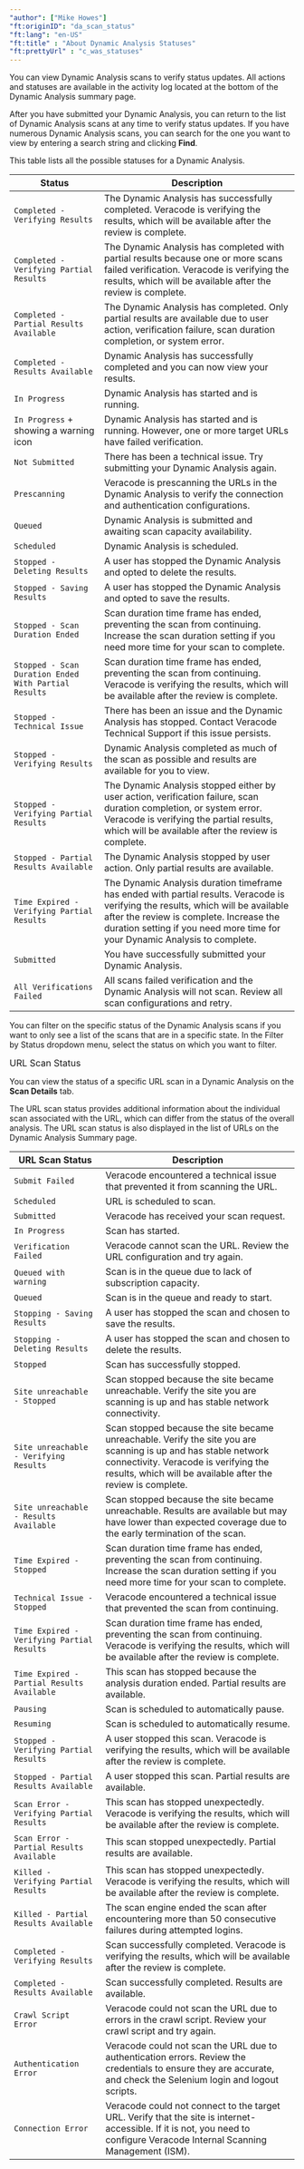 ```yaml
---
"author": ["Mike Howes"]
"ft:originID": "da_scan_status"
"ft:lang": "en-US"
"ft:title" : "About Dynamic Analysis Statuses"
"ft:prettyUrl" : "c_was_statuses"
---
```

You can view Dynamic Analysis scans to verify status updates. All actions and statuses are available in the activity log located at the bottom of the Dynamic Analysis summary page.

After you have submitted your Dynamic Analysis, you can return to the list of Dynamic Analysis scans at any time to verify status updates. If you have numerous Dynamic Analysis scans, you can search for the one you want to view by entering a search string and clicking **Find**.

This table lists all the possible statuses for a Dynamic Analysis.

| Status                                               | Description                                                                                                                                                                                                                                                  |
|------------------------------------------------------|--------------------------------------------------------------------------------------------------------------------------------------------------------------------------------------------------------------------------------------------------------------|
| `Completed - Verifying Results`                      | The Dynamic Analysis has successfully completed. Veracode is verifying the results, which will be available after the review is complete.                                                                                                                    |
| `Completed - Verifying Partial Results`              | The Dynamic Analysis has completed with partial results because one or more scans failed verification. Veracode is verifying the results, which will be available after the review is complete.                                                              |
| `Completed - Partial Results Available`              | The Dynamic Analysis has completed. Only partial results are available due to user action, verification failure, scan duration completion, or system error.                                                                                                  |
| `Completed - Results Available`                      | Dynamic Analysis has successfully completed and you can now view your results.                                                                                                                                                                               |
| `In Progress`                                        | Dynamic Analysis has started and is running.                                                                                                                                                                                                                 |
| `In Progress` + showing a warning icon               | Dynamic Analysis has started and is running. However, one or more target URLs have failed verification.                                                                                                                                                      |
| `Not Submitted`                                      | There has been a technical issue. Try submitting your Dynamic Analysis again.                                                                                                                                                                                |
| `Prescanning`                                        | Veracode is prescanning the URLs in the Dynamic Analysis to verify the connection and authentication configurations.                                                                                                                                         |
| `Queued`                                             | Dynamic Analysis is submitted and awaiting scan capacity availability.                                                                                                                                                                                       |
| `Scheduled`                                          | Dynamic Analysis is scheduled.                                                                                                                                                                                                                               |
| `Stopped - Deleting Results`                         | A user has stopped the Dynamic Analysis and opted to delete the results.                                                                                                                                                                                     |
| `Stopped - Saving Results`                           | A user has stopped the Dynamic Analysis and opted to save the results.                                                                                                                                                                                       |
| `Stopped - Scan Duration Ended`                      | Scan duration time frame has ended, preventing the scan from continuing. Increase the scan duration setting if you need more time for your scan to complete.                                                                                                 |
| `Stopped - Scan Duration Ended With Partial Results` | Scan duration time frame has ended, preventing the scan from continuing. Veracode is verifying the results, which will be available after the review is complete.                                                                                            |
| `Stopped - Technical Issue`                          | There has been an issue and the Dynamic Analysis has stopped. Contact Veracode Technical Support if this issue persists.                                                                                                                                     |
| `Stopped - Verifying Results`                        | Dynamic Analysis completed as much of the scan as possible and results are available for you to view.                                                                                                                                                        |
| `Stopped - Verifying Partial Results`                | The Dynamic Analysis stopped either by user action, verification failure, scan duration completion, or system error. Veracode is verifying the partial results, which will be available after the review is complete.                                        |
| `Stopped - Partial Results Available`                | The Dynamic Analysis stopped by user action. Only partial results are available.                                                                                                                                                                             |
| `Time Expired - Verifying Partial Results`           | The Dynamic Analysis duration timeframe has ended with partial results. Veracode is verifying the results, which will be available after the review is complete. Increase the duration setting if you need more time for your Dynamic Analysis to complete.  |
| `Submitted`                                          | You have successfully submitted your Dynamic Analysis.                                                                                                                                                                                                       |
| `All Verifications Failed`                           | All scans failed verification and the Dynamic Analysis will not scan. Review all scan configurations and retry.                                                                                                                                              |

You can filter on the specific status of the Dynamic Analysis scans if you want to only see a list of the scans that are in a specific state. In the Filter by Status dropdown menu, select the status on which you want to filter.

<p><span style="font-size: medium;">URL Scan Status</span></p>

You can view the status of a specific URL scan in a Dynamic Analysis on the **Scan Details** tab.

The URL scan status provides additional information about the individual scan associated with the URL, which can differ from the status of the overall analysis. The URL scan status is also displayed in the list of URLs on the Dynamic Analysis Summary page.

| URL Scan Status                            | Description                                                                                                                                                                                                            |
|--------------------------------------------|------------------------------------------------------------------------------------------------------------------------------------------------------------------------------------------------------------------------|
| `Submit Failed`                            | Veracode encountered a technical issue that prevented it from scanning the URL.                                                                                                                                        |
| `Scheduled`                                | URL is scheduled to scan.                                                                                                                                                                                              |
| `Submitted`                                | Veracode has received your scan request.                                                                                                                                                                               |
| `In Progress`                              | Scan has started.                                                                                                                                                                                                      |
| `Verification Failed`                      | Veracode cannot scan the URL. Review the URL configuration and try again.                                                                                                                                              |
| `Queued with warning`                      | Scan is in the queue due to lack of subscription capacity.                                                                                                                                                             |
| `Queued`                                   | Scan is in the queue and ready to start.                                                                                                                                                                               |
| `Stopping - Saving Results`                | A user has stopped the scan and chosen to save the results.                                                                                                                                                            |
| `Stopping - Deleting Results`              | A user has stopped the scan and chosen to delete the results.                                                                                                                                                          |
| `Stopped`                                  | Scan has successfully stopped.                                                                                                                                                                                         |
| `Site unreachable - Stopped`               | Scan stopped because the site became unreachable. Verify the site you are scanning is up and has stable network connectivity.                                                                                          |
| `Site unreachable - Verifying Results`     | Scan stopped because the site became unreachable. Verify the site you are scanning is up and has stable network connectivity. Veracode is verifying the results, which will be available after the review is complete. |
| `Site unreachable - Results Available`     | Scan stopped because the site became unreachable. Results are available but may have lower than expected coverage due to the early termination of the scan.                                                            |
| `Time Expired - Stopped`                   | Scan duration time frame has ended, preventing the scan from continuing. Increase the scan duration setting if you need more time for your scan to complete.                                                           |
| `Technical Issue - Stopped`                | Veracode encountered a technical issue that prevented the scan from continuing.                                                                                                                                        |
| `Time Expired - Verifying Partial Results` | Scan duration time frame has ended, preventing the scan from continuing. Veracode is verifying the results, which will be available after the review is complete.                                                      |
| `Time Expired - Partial Results Available` | This scan has stopped because the analysis duration ended. Partial results are available.                                                                                                                              |
| `Pausing`                                  | Scan is scheduled to automatically pause.                                                                                                                                                                              |                                                                                                                                                                                                           |
| `Resuming`                                 | Scan is scheduled to automatically resume.                                                                                                                                                                             |
| `Stopped - Verifying Partial Results`      | A user stopped this scan. Veracode is verifying the results, which will be available after the review is complete.                                                                                                     |
| `Stopped - Partial Results Available`      | A user stopped this scan.  Partial results are available.                                                                                                                                                              |
| `Scan Error - Verifying Partial Results`   | This scan has stopped unexpectedly. Veracode is verifying the results, which will be available after the review is complete.                                                                                           |
| `Scan Error - Partial Results Available`   | This scan stopped unexpectedly. Partial results are available.                                                                                                                                                         |
| `Killed - Verifying Partial Results`       | This scan has stopped unexpectedly. Veracode is verifying the results, which will be available after the review is complete.                                                                                           |
| `Killed - Partial Results Available`       | The scan engine ended the scan after encountering more than 50 consecutive failures during attempted logins.                                                                                                           |
| `Completed - Verifying Results`            | Scan successfully completed. Veracode is verifying the results, which will be available after the review is complete.                                                                                                  |
| `Completed - Results Available`            | Scan successfully completed. Results are available.                                                                                                                                                                    |
| `Crawl Script Error`                       | Veracode could not scan the URL due to errors in the crawl script. Review your crawl script and try again.                                                                                                             |
| `Authentication Error`                     | Veracode could not scan the URL due to authentication errors. Review the credentials to ensure they are accurate, and check the Selenium login and logout scripts.                                                     |
| `Connection Error`                         | Veracode could not connect to the target URL. Verify that the site is internet-accessible. If it is not, you need to configure Veracode Internal Scanning Management \(ISM\).                                          |
